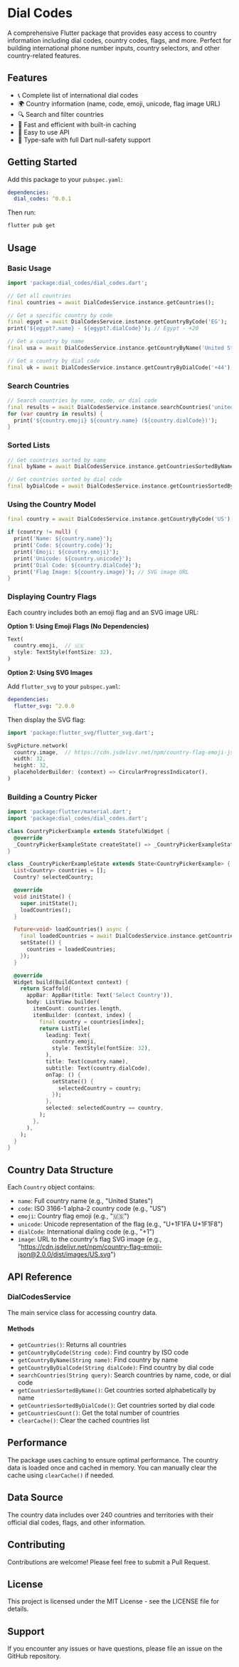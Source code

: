 <!--
This README describes the package. If you publish this package to pub.dev,
this README's contents appear on the landing page for your package.

For information about how to write a good package README, see the guide for
[writing package pages](https://dart.dev/tools/pub/writing-package-pages).

For general information about developing packages, see the Dart guide for
[creating packages](https://dart.dev/guides/libraries/create-packages)
and the Flutter guide for
[developing packages and plugins](https://flutter.dev/to/develop-packages).
-->

# Dial Codes

A comprehensive Flutter package that provides easy access to country information including dial codes, country codes, flags, and more. Perfect for building international phone number inputs, country selectors, and other country-related features.

## Features

- 📞 Complete list of international dial codes
- 🌍 Country information (name, code, emoji, unicode, flag image URL)
- 🔍 Search and filter countries
- 🚀 Fast and efficient with built-in caching
- 📱 Easy to use API
- 🎯 Type-safe with full Dart null-safety support

## Getting Started

Add this package to your `pubspec.yaml`:

```yaml
dependencies:
  dial_codes: ^0.0.1
```

Then run:

```bash
flutter pub get
```

## Usage

### Basic Usage

```dart
import 'package:dial_codes/dial_codes.dart';

// Get all countries
final countries = await DialCodesService.instance.getCountries();

// Get a specific country by code
final egypt = await DialCodesService.instance.getCountryByCode('EG');
print('${egypt?.name} - ${egypt?.dialCode}'); // Egypt - +20

// Get a country by name
final usa = await DialCodesService.instance.getCountryByName('United States');

// Get a country by dial code
final uk = await DialCodesService.instance.getCountryByDialCode('+44');
```

### Search Countries

```dart
// Search countries by name, code, or dial code
final results = await DialCodesService.instance.searchCountries('united');
for (var country in results) {
  print('${country.emoji} ${country.name} (${country.dialCode})');
}
```

### Sorted Lists

```dart
// Get countries sorted by name
final byName = await DialCodesService.instance.getCountriesSortedByName();

// Get countries sorted by dial code
final byDialCode = await DialCodesService.instance.getCountriesSortedByDialCode();
```

### Using the Country Model

```dart
final country = await DialCodesService.instance.getCountryByCode('US');

if (country != null) {
  print('Name: ${country.name}');
  print('Code: ${country.code}');
  print('Emoji: ${country.emoji}');
  print('Unicode: ${country.unicode}');
  print('Dial Code: ${country.dialCode}');
  print('Flag Image: ${country.image}'); // SVG image URL
}
```

### Displaying Country Flags

Each country includes both an emoji flag and an SVG image URL:

**Option 1: Using Emoji Flags (No Dependencies)**
```dart
Text(
  country.emoji,  // 🇺🇸
  style: TextStyle(fontSize: 32),
)
```

**Option 2: Using SVG Images**

Add `flutter_svg` to your `pubspec.yaml`:
```yaml
dependencies:
  flutter_svg: ^2.0.0
```

Then display the SVG flag:
```dart
import 'package:flutter_svg/flutter_svg.dart';

SvgPicture.network(
  country.image,  // https://cdn.jsdelivr.net/npm/country-flag-emoji-json@2.0.0/dist/images/US.svg
  width: 32,
  height: 32,
  placeholderBuilder: (context) => CircularProgressIndicator(),
)
```

### Building a Country Picker

```dart
import 'package:flutter/material.dart';
import 'package:dial_codes/dial_codes.dart';

class CountryPickerExample extends StatefulWidget {
  @override
  _CountryPickerExampleState createState() => _CountryPickerExampleState();
}

class _CountryPickerExampleState extends State<CountryPickerExample> {
  List<Country> countries = [];
  Country? selectedCountry;

  @override
  void initState() {
    super.initState();
    loadCountries();
  }

  Future<void> loadCountries() async {
    final loadedCountries = await DialCodesService.instance.getCountries();
    setState(() {
      countries = loadedCountries;
    });
  }

  @override
  Widget build(BuildContext context) {
    return Scaffold(
      appBar: AppBar(title: Text('Select Country')),
      body: ListView.builder(
        itemCount: countries.length,
        itemBuilder: (context, index) {
          final country = countries[index];
          return ListTile(
            leading: Text(
              country.emoji,
              style: TextStyle(fontSize: 32),
            ),
            title: Text(country.name),
            subtitle: Text(country.dialCode),
            onTap: () {
              setState(() {
                selectedCountry = country;
              });
            },
            selected: selectedCountry == country,
          );
        },
      ),
    );
  }
}
```

## Country Data Structure

Each `Country` object contains:

- `name`: Full country name (e.g., "United States")
- `code`: ISO 3166-1 alpha-2 country code (e.g., "US")
- `emoji`: Country flag emoji (e.g., "🇺🇸")
- `unicode`: Unicode representation of the flag (e.g., "U+1F1FA U+1F1F8")
- `dialCode`: International dialing code (e.g., "+1")
- `image`: URL to the country's flag SVG image (e.g., "https://cdn.jsdelivr.net/npm/country-flag-emoji-json@2.0.0/dist/images/US.svg")

## API Reference

### DialCodesService

The main service class for accessing country data.

#### Methods

- `getCountries()`: Returns all countries
- `getCountryByCode(String code)`: Find country by ISO code
- `getCountryByName(String name)`: Find country by name
- `getCountryByDialCode(String dialCode)`: Find country by dial code
- `searchCountries(String query)`: Search countries by name, code, or dial code
- `getCountriesSortedByName()`: Get countries sorted alphabetically by name
- `getCountriesSortedByDialCode()`: Get countries sorted by dial code
- `getCountriesCount()`: Get the total number of countries
- `clearCache()`: Clear the cached countries list

## Performance

The package uses caching to ensure optimal performance. The country data is loaded once and cached in memory. You can manually clear the cache using `clearCache()` if needed.

## Data Source

The country data includes over 240 countries and territories with their official dial codes, flags, and other information.

## Contributing

Contributions are welcome! Please feel free to submit a Pull Request.

## License

This project is licensed under the MIT License - see the LICENSE file for details.

## Support

If you encounter any issues or have questions, please file an issue on the GitHub repository.
